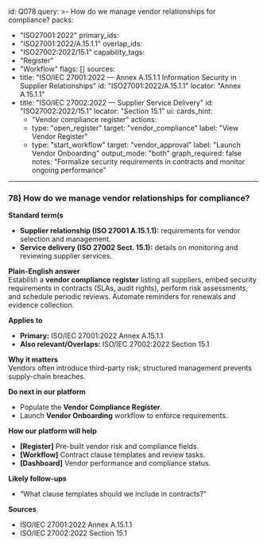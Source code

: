 id: Q078
query: >-
  How do we manage vendor relationships for compliance?
packs:
  - "ISO27001:2022"
primary_ids:
  - "ISO27001:2022/A.15.1.1"
overlap_ids:
  - "ISO27002:2022/15.1"
capability_tags:
  - "Register"
  - "Workflow"
flags: []
sources:
  - title: "ISO/IEC 27001:2022 — Annex A.15.1.1 Information Security in Supplier Relationships"
    id: "ISO27001:2022/A.15.1.1"
    locator: "Annex A.15.1.1"
  - title: "ISO/IEC 27002:2022 — Supplier Service Delivery"
    id: "ISO27002:2022/15.1"
    locator: "Section 15.1"
ui:
  cards_hint:
    - "Vendor compliance register"
  actions:
    - type: "open_register"
      target: "vendor_compliance"
      label: "View Vendor Register"
    - type: "start_workflow"
      target: "vendor_approval"
      label: "Launch Vendor Onboarding"
output_mode: "both"
graph_required: false
notes: "Formalize security requirements in contracts and monitor ongoing performance"
---
### 78) How do we manage vendor relationships for compliance?

**Standard term(s**  
- **Supplier relationship (ISO 27001 A.15.1.1):** requirements for vendor selection and management.  
- **Service delivery (ISO 27002 Sect. 15.1):** details on monitoring and reviewing supplier services.

**Plain-English answer**  
Establish a **vendor compliance register** listing all suppliers, embed security requirements in contracts (SLAs, audit rights), perform risk assessments, and schedule periodic reviews. Automate reminders for renewals and evidence collection.

**Applies to**  
- **Primary:** ISO/IEC 27001:2022 Annex A.15.1.1  
- **Also relevant/Overlaps:** ISO/IEC 27002:2022 Section 15.1

**Why it matters**  
Vendors often introduce third-party risk; structured management prevents supply-chain breaches.

**Do next in our platform**  
- Populate the **Vendor Compliance Register**.  
- Launch **Vendor Onboarding** workflow to enforce requirements.

**How our platform will help**  
- **[Register]** Pre-built vendor risk and compliance fields.  
- **[Workflow]** Contract clause templates and review tasks.  
- **[Dashboard]** Vendor performance and compliance status.

**Likely follow-ups**  
- “What clause templates should we include in contracts?”  

**Sources**  
- ISO/IEC 27001:2022 Annex A.15.1.1  
- ISO/IEC 27002:2022 Section 15.1
